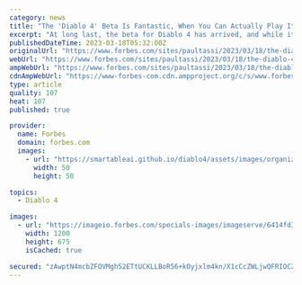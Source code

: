 ```yaml
---
category: news
title: "The 'Diablo 4' Beta Is Fantastic, When You Can Actually Play It"
excerpt: "At long last, the beta for Diablo 4 has arrived, and while it requires a pre-order (or KFC chicken sandwich) to access this first weekend, the game has enough people clogging the servers to make its initial launch here a sadly familiar sort of disaster."
publishedDateTime: 2023-03-18T05:32:00Z
originalUrl: "https://www.forbes.com/sites/paultassi/2023/03/18/the-diablo-4-beta-is-fantastic-when-you-can-actually-play-it/"
webUrl: "https://www.forbes.com/sites/paultassi/2023/03/18/the-diablo-4-beta-is-fantastic-when-you-can-actually-play-it/"
ampWebUrl: "https://www.forbes.com/sites/paultassi/2023/03/18/the-diablo-4-beta-is-fantastic-when-you-can-actually-play-it/amp/"
cdnAmpWebUrl: "https://www-forbes-com.cdn.ampproject.org/c/s/www.forbes.com/sites/paultassi/2023/03/18/the-diablo-4-beta-is-fantastic-when-you-can-actually-play-it/amp/"
type: article
quality: 107
heat: 107
published: true

provider:
  name: Forbes
  domain: forbes.com
  images:
    - url: "https://smartableai.github.io/diablo4/assets/images/organizations/forbes.com-50x50.jpg"
      width: 50
      height: 50

topics:
  - Diablo 4

images:
  - url: "https://imageio.forbes.com/specials-images/imageserve/6414fd32008bcd0c557ffb6c/0x0.jpg?format=jpg&width=1200"
    width: 1200
    height: 675
    isCached: true

secured: "zAwptN4mcbZFOVMgh52ETtUCKLLBoR56+kOyjxlm4kn/X1cCcZWLjwQFRIOCZtF1NseQ5lutKSkJN4OS80KC08yGB1fZ1NDs0FjPgwZkHV54+UXf5pvZmTGpMPSpOyd7XrcIIIvlUp9MmM5gcHs5kic2TXKu+eMOt/Y1Zto/5q/jePHjpLlEfgfxOKtYSHtHl/lW5768m/WoLc3D4rCfPWAlHOesBIQSqBj+v1if+VhJFT1Pe61jku1nrJ7PqCoaUn+yVCzk7srZPAQExodR/HrWXbm4WNsS2BNMcpJPwTMIBnGfnLfmz17fdKUkNUHAS0yD8iX8IHuHc7ke2O00x/lePyCJPYPbsa9QlY+p+E0=;NujXqiqDkW0YytFCRKrQRg=="
---
```


